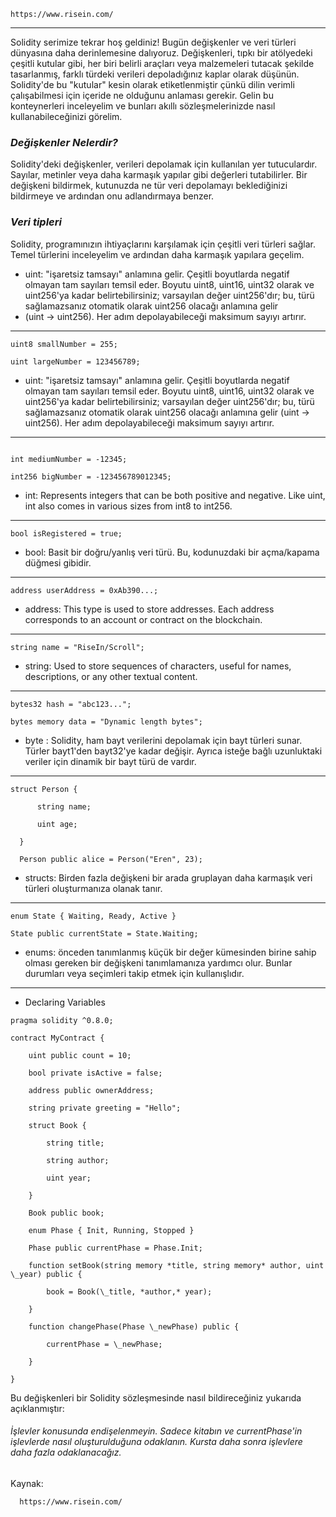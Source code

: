     https://www.risein.com/

  ***************************************************************************************************
Solidity serimize tekrar hoş geldiniz! Bugün değişkenler ve veri türleri dünyasına daha derinlemesine dalıyoruz. Değişkenleri, tıpkı bir atölyedeki çeşitli kutular gibi, her biri belirli araçları veya malzemeleri tutacak şekilde tasarlanmış, farklı türdeki verileri depoladığınız kaplar olarak düşünün. Solidity'de bu "kutular" kesin olarak etiketlenmiştir çünkü dilin verimli çalışabilmesi için içeride ne olduğunu anlaması gerekir. Gelin bu konteynerleri inceleyelim ve bunları akıllı sözleşmelerinizde nasıl kullanabileceğinizi görelim.


### _Değişkenler Nelerdir?_

Solidity'deki değişkenler, verileri depolamak için kullanılan yer tutuculardır. Sayılar, metinler veya daha karmaşık yapılar gibi değerleri tutabilirler. Bir değişkeni bildirmek, kutunuzda ne tür veri depolamayı beklediğinizi bildirmeye ve ardından onu adlandırmaya benzer.

### _Veri tipleri_

Solidity, programınızın ihtiyaçlarını karşılamak için çeşitli veri türleri sağlar. Temel türlerini inceleyelim ve ardından daha karmaşık yapılara geçelim.

* uint: "işaretsiz tamsayı" anlamına gelir. Çeşitli boyutlarda negatif olmayan tam sayıları temsil eder. Boyutu uint8, uint16, uint32 olarak ve uint256'ya kadar belirtebilirsiniz; varsayılan değer uint256'dır; bu, türü sağlamazsanız otomatik olarak uint256 olacağı anlamına gelir
* (uint -> uint256). Her adım depolayabileceği maksimum sayıyı artırır.

 ----------------------------------------------

```solidity
uint8 smallNumber = 255;

uint largeNumber = 123456789;
```
* uint: "işaretsiz tamsayı" anlamına gelir. Çeşitli boyutlarda negatif olmayan tam sayıları temsil eder. Boyutu uint8, uint16, uint32 olarak ve uint256'ya kadar belirtebilirsiniz; varsayılan değer uint256'dır; bu, türü sağlamazsanız otomatik olarak uint256 olacağı anlamına gelir (uint -> uint256). Her adım depolayabileceği maksimum sayıyı artırır.

----------------------------------------------
```solidity

int mediumNumber = -12345;

int256 bigNumber = -123456789012345;
```
* int: Represents integers that can be both positive and negative. Like uint, int also comes in various sizes from int8 to int256.

----------------------------------------------
```solidity
bool isRegistered = true;

```
* bool: Basit bir doğru/yanlış veri türü. Bu, kodunuzdaki bir açma/kapama düğmesi gibidir.

----------------------------------------------
```solidity
address userAddress = 0xAb390...;

```
* address: This type is used to store addresses. Each address corresponds to an account or contract on the blockchain.

----------------------------------------------
```solidity
string name = "RiseIn/Scroll";

```
* string: Used to store sequences of characters, useful for names, descriptions, or any other textual content.
----------------------------------------------
```solidity
bytes32 hash = "abc123...";

bytes memory data = "Dynamic length bytes";
```
* byte : Solidity, ham bayt verilerini depolamak için bayt türleri sunar. Türler bayt1'den bayt32'ye kadar değişir. Ayrıca isteğe bağlı uzunluktaki veriler için dinamik bir bayt türü de vardır.
----------------------------------------------
```solidity
struct Person {

      string name;

      uint age;

  }

  Person public alice = Person("Eren", 23);

```

* structs: Birden fazla değişkeni bir arada gruplayan daha karmaşık veri türleri oluşturmanıza olanak tanır.

----------------------------------------------

```solidity
enum State { Waiting, Ready, Active }

State public currentState = State.Waiting;

```
* enums: önceden tanımlanmış küçük bir değer kümesinden birine sahip olması gereken bir değişkeni tanımlamanıza yardımcı olur. Bunlar durumları veya seçimleri takip etmek için kullanışlıdır.

----------------------------------------------

* Declaring Variables
```solidity
pragma solidity ^0.8.0;

contract MyContract {

    uint public count = 10;

    bool private isActive = false;

    address public ownerAddress;

    string private greeting = "Hello";

    struct Book {

        string title;

        string author;

        uint year;

    }

    Book public book;

    enum Phase { Init, Running, Stopped }

    Phase public currentPhase = Phase.Init;

    function setBook(string memory *title, string memory* author, uint \_year) public {

        book = Book(\_title, *author,* year);

    }

    function changePhase(Phase \_newPhase) public {

        currentPhase = \_newPhase;

    }

}

```
Bu değişkenleri bir Solidity sözleşmesinde nasıl bildireceğiniz yukarıda açıklanmıştır:

###### İşlevler konusunda endişelenmeyin. Sadece kitabın ve currentPhase'in işlevlerde nasıl oluşturulduğuna odaklanın. Kursta daha sonra işlevlere daha fazla odaklanacağız.


















Kaynak:


      https://www.risein.com/
